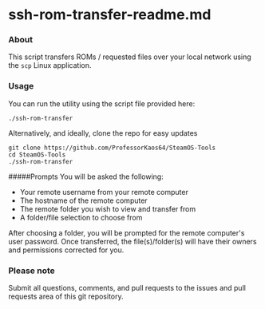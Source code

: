# ssh-rom-transfer-readme.md

### About
This script transfers ROMs / requested files over your local network using the `scp` Linux application.
 
### Usage

You can run the utility using the script file provided here:
```
./ssh-rom-transfer
```

Alternatively, and ideally, clone the repo for easy updates
```
git clone https://github.com/ProfessorKaos64/SteamOS-Tools
cd SteamOS-Tools
./ssh-rom-transfer
```

#####Prompts
You will be asked the following:

* Your remote username from your remote computer
* The hostname of the remote computer
* The remote folder you wish to view and transfer from
* A folder/file selection to choose from

After choosing a folder, you will be prompted for the remote computer's user password. Once transferred, the file(s)/folder(s)
will have their owners and permissions corrected for you.

### Please note

Submit all questions, comments, and pull requests to the issues and pull requests area of this git repository.
